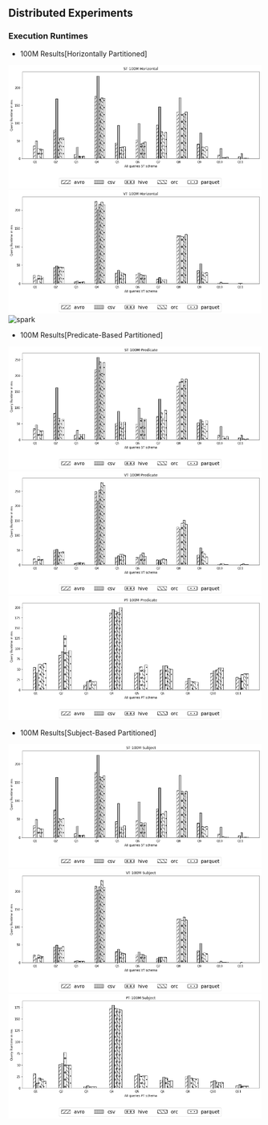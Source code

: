 ## Distributed Experiments

### Execution Runtimes

* 100M Results[Horizontally Partitioned]

<img src="figures/DistributedExperiments/ExecutionRuntimes/100M/100M-Horizontal/ST-100M-Horizontal All queries.png" alt="spark" > 
<img src="figures/DistributedExperiments/ExecutionRuntimes/100M/100M-Horizontal/VT-100M-Horizontal All queries.png" alt="spark" >
<img src="figures/DistributedExperiments/SExecutionRuntimes/100M/100M-Horizontal/PT-100M-Horizontal All queries.png" alt="spark" >

* 100M Results[Predicate-Based Partitioned]

<img src="figures/DistributedExperiments/ExecutionRuntimes/100M/100M-Predicate/ST-100M-Predicate All queries.png" alt="spark" > 
<img src="figures/DistributedExperiments/ExecutionRuntimes/100M/100M-Predicate/VT-100M-Predicate All queries.png" alt="spark" >
<img src="figures/DistributedExperiments/ExecutionRuntimes/100M/100M-Predicate/PT-100M-Predicate All queries.png" alt="spark" >

* 100M Results[Subject-Based Partitioned]

<img src="figures/DistributedExperiments/ExecutionRuntimes/100M/100M-Subject/ST-100M-Subject All queries.png" alt="spark" > 
<img src="figures/DistributedExperiments/ExecutionRuntimes/100M/100M-Subject/VT-100M-Subject All queries.png" alt="spark" >
<img src="figures/DistributedExperiments/ExecutionRuntimes/100M/100M-Subject/PT-100M-Subject All queries.png" alt="spark" >
